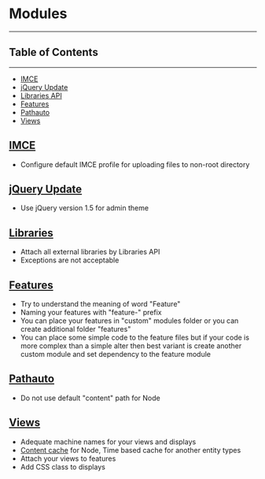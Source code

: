 # Modules
* * *

## Table of Contents
* * *

  - [IMCE](#imce)
  - [jQuery Update](#jquery_update)
  - [Libraries API](#libraries)
  - [Features](#features)
  - [Pathauto](#pathauto)
  - [Views](#views)

## [IMCE](https://www.drupal.org/project/imce)

  * Configure default IMCE profile for uploading files to non-root directory
 
## [jQuery Update](https://www.drupal.org/project/jquery_update)

  * Use jQuery version 1.5 for admin theme
    
## [Libraries](https://www.drupal.org/project/libraries)

  * Attach all external libraries by Libraries API
  * Exceptions are not acceptable
  
## [Features](https://www.drupal.org/project/features)

  * Try to understand the meaning of word "Feature"
  * Naming your features with "feature-" prefix
  * You can place your features in "custom" modules folder or you can create additional folder "features"
  * You can place some simple code to the feature files but if your code is more complex than a simple alter then best variant is create another custom module and set dependency to the feature module
  
## [Pathauto](https://www.drupal.org/project/pathauto)

  * Do not use default "content" path for Node
  
## [Views](https://www.drupal.org/project/views)

  * Adequate machine names for your views and displays
  * [Content cache](https://www.drupal.org/project/views_content_cache) for Node, Time based cache for another entity types
  * Attach your views to features
  * Add CSS class to displays